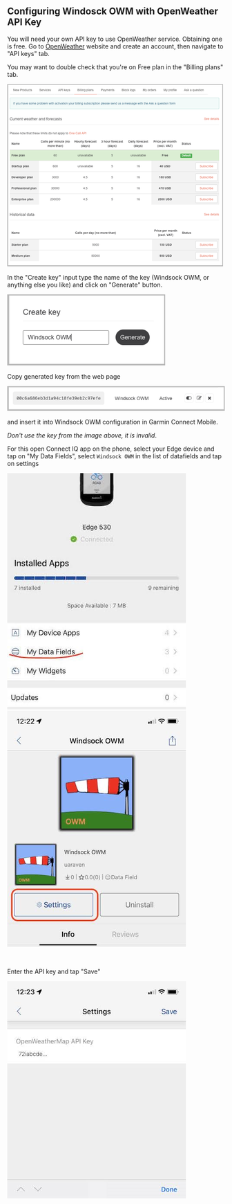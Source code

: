 ## Configuring Windosck OWM with OpenWeather API Key

You will need your own API key to use OpenWeather service. Obtaining one is free. Go to [OpenWeather](https://home.openweathermap.org/api_keys) website and create an account, then navigate to "API keys" tab.


You may want to double check that you're on Free plan in the "Billing plans" tab.

![](owm_billing_plans.png)


In the "Create key" input type the name of the key (Windsock OWM, or anything else you like) and click on "Generate" button.

![](owm_create_key.png)

Copy generated key from the web page

![](owm_generated_key.png)

and insert it into Windsock OWM configuration in Garmin Connect Mobile.

_Don't use the key from the image above, it is invalid_.

For this open Connect IQ app on the phone, select your Edge device and tap on "My Data Fields", select `Windsock OWM` in the list of datafields and tap on settings

![](connect_iq_main.jpg) ![](connect_iq_store.jpg)

<br>

Enter the API key and tap "Save"

![](settings_edit.jpg)
